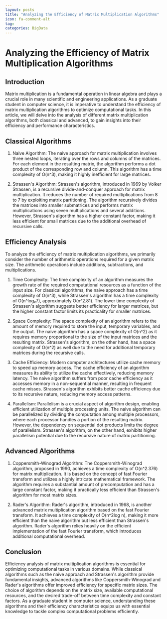 ```yaml
---
layout: posts
title: "Analyzing the Efficiency of Matrix Multiplication Algorithms"
icon: fa-comment-alt
tag:      
categories: BigData
---
```



# Analyzing the Efficiency of Matrix Multiplication Algorithms

## Introduction
Matrix multiplication is a fundamental operation in linear algebra and plays a crucial role in many scientific and engineering applications. As a graduate student in computer science, it is imperative to understand the efficiency of matrix multiplication algorithms to optimize computational tasks. In this article, we will delve into the analysis of different matrix multiplication algorithms, both classical and advanced, to gain insights into their efficiency and performance characteristics.

## Classical Algorithms
1. Naive Algorithm:
The naive approach for matrix multiplication involves three nested loops, iterating over the rows and columns of the matrices. For each element in the resulting matrix, the algorithm performs a dot product of the corresponding row and column. This algorithm has a time complexity of O(n^3), making it highly inefficient for large matrices.

2. Strassen's Algorithm:
Strassen's algorithm, introduced in 1969 by Volker Strassen, is a recursive divide-and-conquer approach for matrix multiplication. It reduces the number of required multiplications from 8 to 7 by exploiting matrix partitioning. The algorithm recursively divides the matrices into smaller submatrices and performs matrix multiplications using seven multiplications and several additions. However, Strassen's algorithm has a higher constant factor, making it less efficient for small matrices due to the additional overhead of recursive calls.

## Efficiency Analysis
To analyze the efficiency of matrix multiplication algorithms, we primarily consider the number of arithmetic operations required for a given matrix size. The arithmetic operations include additions, subtractions, and multiplications.

1. Time Complexity:
The time complexity of an algorithm measures the growth rate of the required computational resources as a function of the input size. For classical algorithms, the naive approach has a time complexity of O(n^3), while Strassen's algorithm has a time complexity of O(n^log₂7), approximately O(n^2.81). The lower time complexity of Strassen's algorithm suggests better efficiency for larger matrices, but the higher constant factor limits its practicality for smaller matrices.

2. Space Complexity:
The space complexity of an algorithm refers to the amount of memory required to store the input, temporary variables, and the output. The naive algorithm has a space complexity of O(n^2) as it requires memory proportional to the size of the input matrices and the resulting matrix. Strassen's algorithm, on the other hand, has a space complexity of O(n^2) as well due to the need for additional temporary matrices during the recursive calls.

3. Cache Efficiency:
Modern computer architectures utilize cache memory to speed up memory access. The cache efficiency of an algorithm measures its ability to utilize the cache effectively, reducing memory latency. The naive algorithm suffers from poor cache efficiency as it accesses memory in a non-sequential manner, resulting in frequent cache misses. Strassen's algorithm exhibits better cache efficiency due to its recursive nature, reducing memory access patterns.

4. Parallelism:
Parallelism is a crucial aspect of algorithm design, enabling efficient utilization of multiple processing units. The naive algorithm can be parallelized by dividing the computation among multiple processors, where each processor handles a portion of the resulting matrix. However, the dependency on sequential dot products limits the degree of parallelism. Strassen's algorithm, on the other hand, exhibits higher parallelism potential due to the recursive nature of matrix partitioning.

## Advanced Algorithms
1. Coppersmith-Winograd Algorithm:
The Coppersmith-Winograd algorithm, proposed in 1990, achieves a time complexity of O(n^2.376) for matrix multiplication. It is based on the concept of fast Fourier transform and utilizes a highly intricate mathematical framework. The algorithm requires a substantial amount of precomputation and has a large constant factor, making it practically less efficient than Strassen's algorithm for most matrix sizes.

2. Rader's Algorithm:
Rader's algorithm, introduced in 1968, is another advanced matrix multiplication algorithm based on the fast Fourier transform. It achieves a time complexity of O(n^2log n), making it more efficient than the naive algorithm but less efficient than Strassen's algorithm. Rader's algorithm relies heavily on the efficient implementation of the fast Fourier transform, which introduces additional computational overhead.

## Conclusion
Efficiency analysis of matrix multiplication algorithms is essential for optimizing computational tasks in various domains. While classical algorithms such as the naive approach and Strassen's algorithm provide fundamental insights, advanced algorithms like Coppersmith-Winograd and Rader's algorithms offer improved efficiency for specific matrix sizes. The choice of algorithm depends on the matrix size, available computational resources, and the desired trade-off between time complexity and constant factors. As a graduate student in computer science, understanding these algorithms and their efficiency characteristics equips us with essential knowledge to tackle complex computational problems efficiently.